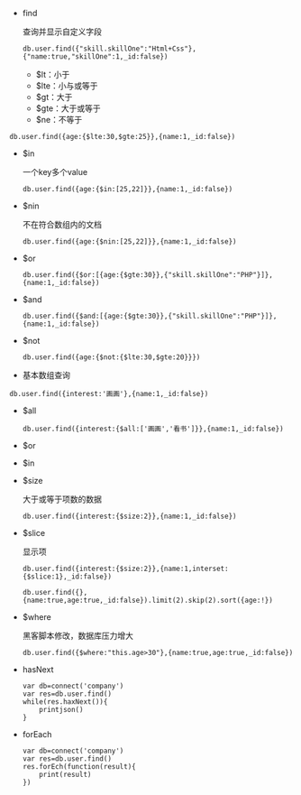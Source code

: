 - find

  查询并显示自定义字段

  ```
  db.user.find({"skill.skillOne":"Html+Css"},{"name:true,"skillOne":1,_id:false})
  ```

  - $lt：小于
  - $lte：小与或等于
  - $gt：大于
  - $gte：大于或等于
  - $ne：不等于

```
db.user.find({age:{$lte:30,$gte:25}},{name:1,_id:false})
```

- $in

  一个key多个value

  ```
  db.user.find({age:{$in:[25,22]}},{name:1,_id:false})
  ```

- $nin

  不在符合数组内的文档

  ```
  db.user.find({age:{$nin:[25,22]}},{name:1,_id:false})
  ```

- $or

  ```
  db.user.find({$or:[{age:{$gte:30}},{"skill.skillOne":"PHP"}]},{name:1,_id:false})
  ```

- $and 

  ```
  db.user.find({$and:[{age:{$gte:30}},{"skill.skillOne":"PHP"}]},{name:1,_id:false})
  ```

- $not

  ```
  db.user.find({age:{$not:{$lte:30,$gte:20}}})
  ```

- 基本数组查询

```
db.user.find({interest:'画画'},{name:1,_id:false})
```

- $all 

  ```
  db.user.find({interest:{$all:['画画','看书']}},{name:1,_id:false})
  ```

- $or

- $in

- $size

  大于或等于项数的数据

  ```
  db.user.find({interest:{$size:2}},{name:1,_id:false})
  ```

- $slice

  显示项

  ```
  db.user.find({interest:{$size:2}},{name:1,interset:{$slice:1},_id:false})
  ```

  ```
  db.user.find({},{name:true,age:true,_id:false}).limit(2).skip(2).sort({age:!})
  ```

- $where

  黑客脚本修改，数据库压力增大

  ```
  db.user.find({$where:"this.age>30"},{name:true,age:true,_id:false})
  ```

- hasNext

  ```
  var db=connect('company')
  var res=db.user.find()
  while(res.haxNext()){
      printjson()
  }
  ```

- forEach

  ```
  var db=connect('company')
  var res=db.user.find()
  res.forEch(function(result){
      print(result)
  })
  ```

  